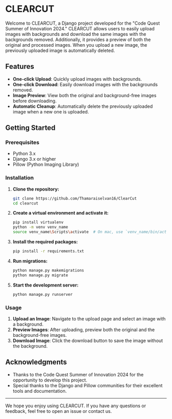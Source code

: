 # CLEARCUT

Welcome to CLEARCUT, a Django project developed for the "Code Quest Summer of Innovation 2024." CLEARCUT allows users to easily upload images with backgrounds and download the same images with the backgrounds removed. Additionally, it provides a preview of both the original and processed images. When you upload a new image, the previously uploaded image is automatically deleted.

## Features

- **One-click Upload**: Quickly upload images with backgrounds.
- **One-click Download**: Easily download images with the backgrounds removed.
- **Image Preview**: View both the original and background-free images before downloading.
- **Automatic Cleanup**: Automatically delete the previously uploaded image when a new one is uploaded.

## Getting Started

### Prerequisites

- Python 3.x
- Django 3.x or higher
- Pillow (Python Imaging Library)

### Installation

1. **Clone the repository:**
    ```sh
    git clone https://github.com/Thamaraiselvan16/ClearCut
    cd clearcut
    ```

2. **Create a virtual environment and activate it:**
    ```sh
    pip install virtualenv
    python -m venv venv_name
    source venv_name\Scripts\activate  # On mac, use `venv_name/bin/activate`
    ```

3. **Install the required packages:**
    ```sh
    pip install -r requirements.txt
    ```

4. **Run migrations:**
    ```sh
    python manage.py makemigrations
    python manage.py migrate
    ```

5. **Start the development server:**
    ```sh
    python manage.py runserver
    ```

### Usage

1. **Upload an Image**: Navigate to the upload page and select an image with a background.
2. **Preview Images**: After uploading, preview both the original and the background-free images.
3. **Download Image**: Click the download button to save the image without the background.


## Acknowledgments

- Thanks to the Code Quest Summer of Innovation 2024 for the opportunity to develop this project.
- Special thanks to the Django and Pillow communities for their excellent tools and documentation.

---

We hope you enjoy using CLEARCUT. If you have any questions or feedback, feel free to open an issue or contact us.

